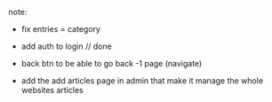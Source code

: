 note:

+ fix entries = category
+ add auth to login // done
+ back btn to be able to go back -1 page (navigate)


+ add the add articles page in admin that make it manage the whole websites articles
